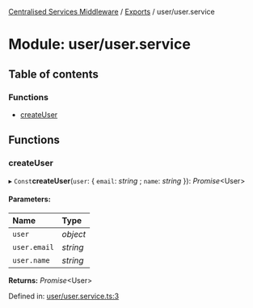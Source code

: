[Centralised Services Middleware](../README.md) / [Exports](../modules.md) / user/user.service

# Module: user/user.service

## Table of contents

### Functions

- [createUser](user_user_service.md#createuser)

## Functions

### createUser

▸ `Const`**createUser**(`user`: { `email`: *string* ; `name`: *string*  }): *Promise*<User\>

#### Parameters:

| Name | Type |
| :------ | :------ |
| `user` | *object* |
| `user.email` | *string* |
| `user.name` | *string* |

**Returns:** *Promise*<User\>

Defined in: [user/user.service.ts:3](https://github.com/pshaddel/ts-express-prisma-rest/blob/ed7929e/src/user/user.service.ts#L3)
